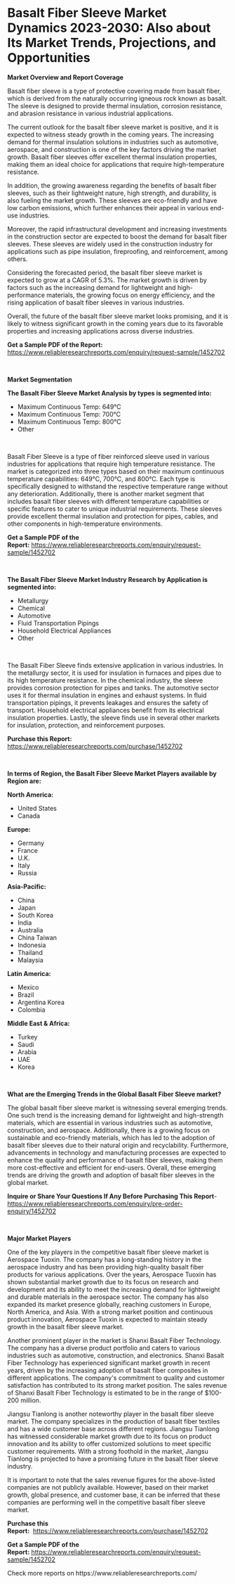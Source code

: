 <p><h1>Basalt Fiber Sleeve Market Dynamics 2023-2030: Also about Its Market Trends, Projections, and Opportunities</h1></p><p><strong>Market Overview and Report Coverage</strong></p>
<p><p>Basalt fiber sleeve is a type of protective covering made from basalt fiber, which is derived from the naturally occurring igneous rock known as basalt. The sleeve is designed to provide thermal insulation, corrosion resistance, and abrasion resistance in various industrial applications.</p><p>The current outlook for the basalt fiber sleeve market is positive, and it is expected to witness steady growth in the coming years. The increasing demand for thermal insulation solutions in industries such as automotive, aerospace, and construction is one of the key factors driving the market growth. Basalt fiber sleeves offer excellent thermal insulation properties, making them an ideal choice for applications that require high-temperature resistance.</p><p>In addition, the growing awareness regarding the benefits of basalt fiber sleeves, such as their lightweight nature, high strength, and durability, is also fueling the market growth. These sleeves are eco-friendly and have low carbon emissions, which further enhances their appeal in various end-use industries.</p><p>Moreover, the rapid infrastructural development and increasing investments in the construction sector are expected to boost the demand for basalt fiber sleeves. These sleeves are widely used in the construction industry for applications such as pipe insulation, fireproofing, and reinforcement, among others.</p><p>Considering the forecasted period, the basalt fiber sleeve market is expected to grow at a CAGR of 5.3%. The market growth is driven by factors such as the increasing demand for lightweight and high-performance materials, the growing focus on energy efficiency, and the rising application of basalt fiber sleeves in various industries.</p><p>Overall, the future of the basalt fiber sleeve market looks promising, and it is likely to witness significant growth in the coming years due to its favorable properties and increasing applications across diverse industries.</p></p>
<p><strong>Get a Sample PDF of the Report:</strong> <a href="https://www.reliableresearchreports.com/enquiry/request-sample/1452702">https://www.reliableresearchreports.com/enquiry/request-sample/1452702</a></p>
<p>&nbsp;</p>
<p><strong>Market Segmentation</strong></p>
<p><strong>The Basalt Fiber Sleeve Market Analysis by types is segmented into:</strong></p>
<p><ul><li>Maximum Continuous Temp: 649°C</li><li>Maximum Continuous Temp: 700°C</li><li>Maximum Continuous Temp: 800°C</li><li>Other</li></ul></p>
<p>&nbsp;</p>
<p><p>Basalt Fiber Sleeve is a type of fiber reinforced sleeve used in various industries for applications that require high temperature resistance. The market is categorized into three types based on their maximum continuous temperature capabilities: 649°C, 700°C, and 800°C. Each type is specifically designed to withstand the respective temperature range without any deterioration. Additionally, there is another market segment that includes basalt fiber sleeves with different temperature capabilities or specific features to cater to unique industrial requirements. These sleeves provide excellent thermal insulation and protection for pipes, cables, and other components in high-temperature environments.</p></p>
<p><strong>Get a Sample PDF of the Report:</strong>&nbsp;<a href="https://www.reliableresearchreports.com/enquiry/request-sample/1452702">https://www.reliableresearchreports.com/enquiry/request-sample/1452702</a></p>
<p>&nbsp;</p>
<p><strong>The Basalt Fiber Sleeve Market Industry Research by Application is segmented into:</strong></p>
<p><ul><li>Metallurgy</li><li>Chemical</li><li>Automotive</li><li>Fluid Transportation Pipings</li><li>Household Electrical Appliances</li><li>Other</li></ul></p>
<p>&nbsp;</p>
<p><p>The Basalt Fiber Sleeve finds extensive application in various industries. In the metallurgy sector, it is used for insulation in furnaces and pipes due to its high temperature resistance. In the chemical industry, the sleeve provides corrosion protection for pipes and tanks. The automotive sector uses it for thermal insulation in engines and exhaust systems. In fluid transportation pipings, it prevents leakages and ensures the safety of transport. Household electrical appliances benefit from its electrical insulation properties. Lastly, the sleeve finds use in several other markets for insulation, protection, and reinforcement purposes.</p></p>
<p><strong>Purchase this Report:</strong>&nbsp; <a href="https://www.reliableresearchreports.com/purchase/1452702">https://www.reliableresearchreports.com/purchase/1452702</a></p>
<p>&nbsp;</p>
<p><strong>In terms of Region, the Basalt Fiber Sleeve Market Players available by Region are:</strong></p>
<p>
    <p> <strong> North America: </strong>
        <ul>
            <li>United States</li>
            <li>Canada</li>
        </ul>
        </p> 
    <p> <strong> Europe: </strong>
        <ul>
            <li>Germany</li>
            <li>France</li>
            <li>U.K.</li>
            <li>Italy</li>
            <li>Russia</li>
        </ul>
        </p> 
    <p> <strong> Asia-Pacific: </strong>
        <ul>
            <li>China</li>
            <li>Japan</li>
            <li>South Korea</li>
            <li>India</li>
            <li>Australia</li>
            <li>China Taiwan</li>
            <li>Indonesia</li>
            <li>Thailand</li>
            <li>Malaysia</li>
        </ul>
        </p> 
    <p> <strong> Latin America: </strong>
        <ul>
            <li>Mexico</li>
            <li>Brazil</li>
            <li>Argentina Korea</li>
            <li>Colombia</li>
        </ul>
        </p> 
    <p> <strong> Middle East & Africa: </strong>
        <ul>
            <li>Turkey</li>
            <li>Saudi</li>
            <li>Arabia</li>
            <li>UAE</li>
            <li>Korea</li>
        </ul>
    </p>
    </p>
<p>&nbsp;</p>
<p><strong>What are the Emerging Trends in the Global Basalt Fiber Sleeve market?</strong></p>
<p><p>The global basalt fiber sleeve market is witnessing several emerging trends. One such trend is the increasing demand for lightweight and high-strength materials, which are essential in various industries such as automotive, construction, and aerospace. Additionally, there is a growing focus on sustainable and eco-friendly materials, which has led to the adoption of basalt fiber sleeves due to their natural origin and recyclability. Furthermore, advancements in technology and manufacturing processes are expected to enhance the quality and performance of basalt fiber sleeves, making them more cost-effective and efficient for end-users. Overall, these emerging trends are driving the growth and adoption of basalt fiber sleeves in the global market.</p></p>
<p><strong>Inquire or Share Your Questions If Any Before Purchasing This Report</strong>- <a href="https://www.reliableresearchreports.com/enquiry/pre-order-enquiry/1452702">https://www.reliableresearchreports.com/enquiry/pre-order-enquiry/1452702</a></p>
<p>&nbsp;</p>
<p><strong>Major Market Players</strong></p>
<p><p>One of the key players in the competitive basalt fiber sleeve market is Aerospace Tuoxin. The company has a long-standing history in the aerospace industry and has been providing high-quality basalt fiber products for various applications. Over the years, Aerospace Tuoxin has shown substantial market growth due to its focus on research and development and its ability to meet the increasing demand for lightweight and durable materials in the aerospace sector. The company has also expanded its market presence globally, reaching customers in Europe, North America, and Asia. With a strong market position and continuous product innovation, Aerospace Tuoxin is expected to maintain steady growth in the basalt fiber sleeve market.</p><p>Another prominent player in the market is Shanxi Basalt Fiber Technology. The company has a diverse product portfolio and caters to various industries such as automotive, construction, and electronics. Shanxi Basalt Fiber Technology has experienced significant market growth in recent years, driven by the increasing adoption of basalt fiber composites in different applications. The company's commitment to quality and customer satisfaction has contributed to its strong market position. The sales revenue of Shanxi Basalt Fiber Technology is estimated to be in the range of $100-200 million.</p><p>Jiangsu Tianlong is another noteworthy player in the basalt fiber sleeve market. The company specializes in the production of basalt fiber textiles and has a wide customer base across different regions. Jiangsu Tianlong has witnessed considerable market growth due to its focus on product innovation and its ability to offer customized solutions to meet specific customer requirements. With a strong foothold in the market, Jiangsu Tianlong is projected to have a promising future in the basalt fiber sleeve industry.</p><p>It is important to note that the sales revenue figures for the above-listed companies are not publicly available. However, based on their market growth, global presence, and customer base, it can be inferred that these companies are performing well in the competitive basalt fiber sleeve market.</p></p>
<p><strong>Purchase this Report:</strong>&nbsp;&nbsp;<a href="https://www.reliableresearchreports.com/purchase/1452702">https://www.reliableresearchreports.com/purchase/1452702</a></p>
<p></p>
<p><strong>Get a Sample PDF of the Report:</strong>&nbsp;<a href="https://www.reliableresearchreports.com/enquiry/request-sample/1452702">https://www.reliableresearchreports.com/enquiry/request-sample/1452702</a></p>
<p>Check more reports on https://www.reliableresearchreports.com/</p>